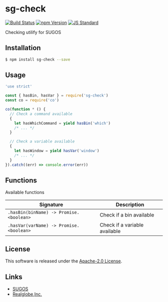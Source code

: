 sg-check
==========

<!---
This file is generated by ape-tmpl. Do not update manually.
--->

<!-- Badge Start -->
<a name="badges"></a>

[![Build Status][bd_travis_shield_url]][bd_travis_url]
[![npm Version][bd_npm_shield_url]][bd_npm_url]
[![JS Standard][bd_standard_shield_url]][bd_standard_url]

[bd_repo_url]: https://github.com/realglobe-Inc/sg-check
[bd_travis_url]: http://travis-ci.org/realglobe-Inc/sg-check
[bd_travis_shield_url]: http://img.shields.io/travis/realglobe-Inc/sg-check.svg?style=flat
[bd_travis_com_url]: http://travis-ci.com/realglobe-Inc/sg-check
[bd_travis_com_shield_url]: https://api.travis-ci.com/realglobe-Inc/sg-check.svg?token=
[bd_license_url]: https://github.com/realglobe-Inc/sg-check/blob/master/LICENSE
[bd_codeclimate_url]: http://codeclimate.com/github/realglobe-Inc/sg-check
[bd_codeclimate_shield_url]: http://img.shields.io/codeclimate/github/realglobe-Inc/sg-check.svg?style=flat
[bd_codeclimate_coverage_shield_url]: http://img.shields.io/codeclimate/coverage/github/realglobe-Inc/sg-check.svg?style=flat
[bd_gemnasium_url]: https://gemnasium.com/realglobe-Inc/sg-check
[bd_gemnasium_shield_url]: https://gemnasium.com/realglobe-Inc/sg-check.svg
[bd_npm_url]: http://www.npmjs.org/package/sg-check
[bd_npm_shield_url]: http://img.shields.io/npm/v/sg-check.svg?style=flat
[bd_standard_url]: http://standardjs.com/
[bd_standard_shield_url]: https://img.shields.io/badge/code%20style-standard-brightgreen.svg

<!-- Badge End -->


<!-- Description Start -->
<a name="description"></a>

Checking utilify for SUGOS

<!-- Description End -->


<!-- Overview Start -->
<a name="overview"></a>



<!-- Overview End -->


<!-- Sections Start -->
<a name="sections"></a>

<!-- Section from "doc/guides/01.Installation.md.hbs" Start -->

<a name="section-doc-guides-01-installation-md"></a>

Installation
-----

```bash
$ npm install sg-check --save
```


<!-- Section from "doc/guides/01.Installation.md.hbs" End -->

<!-- Section from "doc/guides/02.Usage.md.hbs" Start -->

<a name="section-doc-guides-02-usage-md"></a>

Usage
---------

```javascript
'use strict'

const { hasBin, hasVar } = require('sg-check')
const co = require('co')

co(function * () {
  // Check a command available
  {
    let hasWhichCommand = yield hasBin('which')
    /* ... */
  }

  // Check a variable available
  {
    let hasWindow = yield hasVar('window')
    /* ... */
  }
}).catch((err) => console.error(err))

```


<!-- Section from "doc/guides/02.Usage.md.hbs" End -->

<!-- Section from "doc/guides/03.Functions.md.hbs" Start -->

<a name="section-doc-guides-03-functions-md"></a>

Functions
---------

Available functions

| Signature | Description |
| ---- | ----------- |
| `.hasBin(binName) -> Promise.<boolean>` | Check if a bin available |
| `.hasVar(varName) -> Promise.<boolean>` | Check if a variable available |


<!-- Section from "doc/guides/03.Functions.md.hbs" End -->


<!-- Sections Start -->


<!-- LICENSE Start -->
<a name="license"></a>

License
-------
This software is released under the [Apache-2.0 License](https://github.com/realglobe-Inc/sg-check/blob/master/LICENSE).

<!-- LICENSE End -->


<!-- Links Start -->
<a name="links"></a>

Links
------

+ [SUGOS][sugos_url]
+ [Realglobe,Inc.][realglobe,_inc__url]

[sugos_url]: https://github.com/realglobe-Inc/sugos
[realglobe,_inc__url]: http://realglobe.jp

<!-- Links End -->
